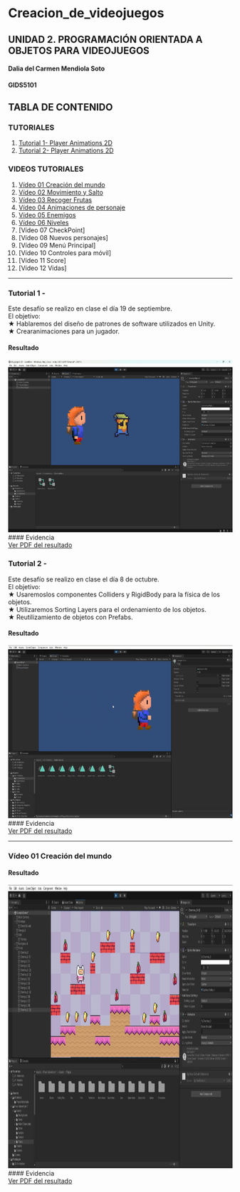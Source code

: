 # Creacion_de_videojuegos
## UNIDAD 2. PROGRAMACIÓN ORIENTADA A OBJETOS PARA VIDEOJUEGOS

#### Dalia del Carmen Mendiola Soto
#### GIDS5101

## **TABLA DE CONTENIDO**
### TUTORIALES
1. [Tutorial 1- Player Animations 2D](#tutorial1)
2. [Tutorial 2- Player Animations 2D](#tutorial2)

### VIDEOS TUTORIALES   
1. [Vídeo 01 Creación del mundo](#video1)
2. [Vídeo 02 Movimiento y Salto](#)
3. [Vídeo 03 Recoger Frutas](#)
4. [Vídeo 04 Animaciones de personaje](#)
5. [Vídeo 05 Enemigos](#)
6. [Vídeo 06 Niveles](#)
7. [Vídeo 07 CheckPoint]
8. [Vídeo 08 Nuevos personajes]
9. [Vídeo 09 Menú Principal]
10. [Vídeo 10 Controles para móvil]
11. [Vídeo 11 Score]
12. [Vídeo 12 Vidas]

---

### Tutorial 1 -  <a id="tutorial1"></a>
Este desafío se realizo en clase el día 19 de septiembre.<br>
El objetivo: <br>
 ★ Hablaremos del diseño de patrones de software utilizados en Unity.<br>
 ★ Crearanimaciones para un jugador. <br>
 
#### Resultado
<img width="1272" height="388" alt="image" src="https://github.com/dalisoto/Creacion_de_videojuegos/blob/b9e82217b66ebdd7477fe6f1c8c68cd6a50e8ef7/Tutoriales/Evidencia%20Tutorial%201.png" />
#### Evidencia 
<br><a href="https://github.com/dalisoto/Creacion_de_videojuegos/raw/ba731487eeab9e16eb8938dc449c541a176ad24d/Tutoriales/Tutorial%201-%20Player%20Animation%202D.pdf" target="_blank">Ver PDF del resultado</a>

### Tutorial 2 -  <a id="tutorial2"></a>
Este desafío se realizo en clase el día 8 de octubre. <br>
El objetivo: <br>
 ★ Usaremoslos componentes Colliders y RigidBody para la física de los objetos. <br>
 ★ Utilizaremos Sorting Layers para el ordenamiento de los objetos.<br>
 ★ Reutilizamiento de objetos con Prefabs.<br>

#### Resultado
<img width="1272" height="388" alt="image" src="https://github.com/dalisoto/Creacion_de_videojuegos/blob/b9e82217b66ebdd7477fe6f1c8c68cd6a50e8ef7/Tutoriales/Evidencia%20Tutorial%202.png" />
#### Evidencia 
<br><a href="https://github.com/dalisoto/Creacion_de_videojuegos/raw/341c83f24a03d2a798a70d4183e0cdba94b5427d/Tutoriales/Tutorial%202-%20Player%20Animations%202D.pdf" target="_blank">Ver PDF del resultado</a>

---
### Vídeo 01 Creación del mundo <a id="video1"></a>
#### Resultado
<img width="1269" height="636" alt="image" src="https://github.com/dalisoto/Creacion_de_videojuegos/blob/341c83f24a03d2a798a70d4183e0cdba94b5427d/Ejercicios%20practicos/Evidencia%20Video%201.png" />
#### Evidencia 
<br><a href="https://github.com/dalisoto/Creacion_de_videojuegos/blob/e97163b7452e8cb05edb7919b1d39a49c193e829/Ejercicios%20practicos/EjercicioPractico2.pdf" target="_blank">Ver PDF del resultado</a>
